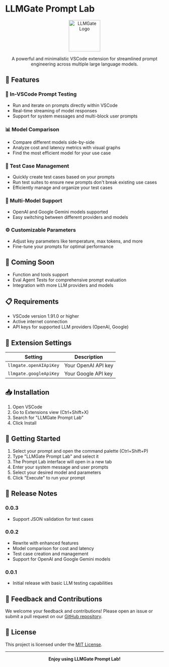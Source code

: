 # LLMGate Prompt Lab

<p align="center">
  <img src="https://llmgate.github.io/assets/logo.png" alt="LLMGate Logo" width="100"/>
</p>

<p align="center">
  A powerful and minimalistic VSCode extension for streamlined prompt engineering across multiple large language models.
</p>

## 🚀 Features

### 📝 In-VSCode Prompt Testing
- Run and iterate on prompts directly within VSCode
- Real-time streaming of model responses
- Support for system messages and multi-block user prompts

### 📊 Model Comparison
- Compare different models side-by-side
- Analyze cost and latency metrics with visual graphs
- Find the most efficient model for your use case

### 🧪 Test Case Management
- Quickly create test cases based on your prompts
- Run test suites to ensure new prompts don't break existing use cases
- Efficiently manage and organize your test cases

### 🔄 Multi-Model Support
- OpenAI and Google Gemini models supported
- Easy switching between different providers and models

### ⚙️ Customizable Parameters
- Adjust key parameters like temperature, max tokens, and more
- Fine-tune your prompts for optimal performance

## 🔮 Coming Soon

- Function and tools support
- Eval Agent Tests for comprehensive prompt evaluation
- Integration with more LLM providers and models

## 📋 Requirements

- VSCode version 1.91.0 or higher
- Active internet connection
- API keys for supported LLM providers (OpenAI, Google)

## 🔧 Extension Settings

| Setting | Description |
|---------|-------------|
| `llmgate.openAIApiKey` | Your OpenAI API key |
| `llmgate.googleApiKey` | Your Google API key |

## 📥 Installation

1. Open VSCode
2. Go to Extensions view (Ctrl+Shift+X)
3. Search for "LLMGate Prompt Lab"
4. Click Install

## 🚀 Getting Started

1. Select your prompt and open the command palette (Ctrl+Shift+P)
2. Type "LLMGate Prompt Lab" and select it
3. The Prompt Lab interface will open in a new tab
4. Enter your system message and user prompts
5. Select your desired model and parameters
6. Click "Execute" to run your prompt

## 📝 Release Notes

### 0.0.3
- Support JSON validation for test cases

### 0.0.2
- Rewrite with enhanced features
- Model comparison for cost and latency
- Test case creation and management
- Support for OpenAI and Google Gemini models

### 0.0.1
- Initial release with basic LLM testing capabilities

## 🤝 Feedback and Contributions

We welcome your feedback and contributions! Please open an issue or submit a pull request on our [GitHub repository](link-to-github-repo).

## 📄 License

This project is licensed under the [MIT License](https://opensource.org/licenses/MIT).

---

<p align="center">
  <strong>Enjoy using LLMGate Prompt Lab!</strong>
</p>